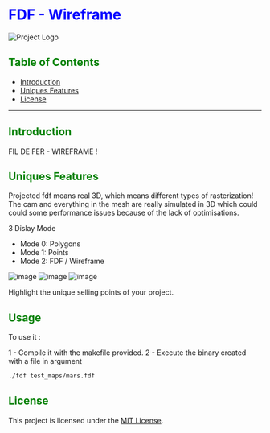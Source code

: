 # <span style="color:blue;">FDF - Wireframe</span>

![Project Logo](https://github.com/user-attachments/assets/528eccd4-228c-46a0-9619-6b8a35bf706c)

## <span style="color:green;">Table of Contents</span>
- [Introduction](#introduction)
- [Uniques Features](#features)
- [License](#license)

---

## <span style="color:green;">Introduction</span>

FIL DE FER - WIREFRAME !

## <span style="color:green;">Uniques Features</span>

Projected fdf means real 3D, which means different types of rasterization!
The cam and everything in the mesh are really simulated in 3D which could could some performance issues because of the lack of optimisations.

3 Dislay Mode
- Mode 0: Polygons
- Mode 1: Points
- Mode 2: FDF / Wireframe

![image](https://github.com/user-attachments/assets/3e6ca99b-00a9-4ab4-8871-c7a264ea58d6)
![image](https://github.com/user-attachments/assets/f1983bd2-d323-4bb6-96f8-4af8088b27f5)
![image](https://github.com/user-attachments/assets/155f49fd-074c-4736-b1be-e8c6b0f055d7)

Highlight the unique selling points of your project.

## <span style="color:green;">Usage</span>

To use it :

  1 - Compile it with the makefile provided.
	2 - Execute the binary created with a file in argument

```bash
./fdf test_maps/mars.fdf
```

## <span style="color:green;">License</span>

This project is licensed under the [MIT License](LICENSE).

